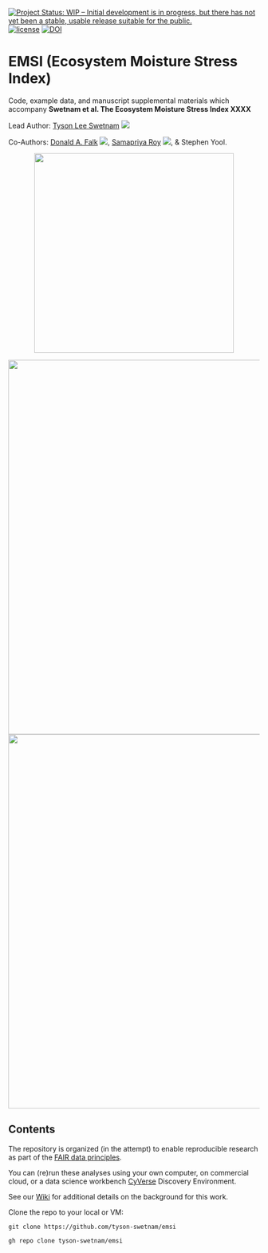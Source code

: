 [![Project Status: WIP – Initial development is in progress, but there has not yet been a stable, usable release suitable for the public.](https://www.repostatus.org/badges/latest/wip.svg)](https://www.repostatus.org/#wip) [![license](https://img.shields.io/badge/license-GPLv3-blue.svg)](https://opensource.org/licenses/GPL-3.0) [![DOI](https://zenodo.org/badge/116533015.svg)](https://zenodo.org/badge/latestdoi/116533015)
# EMSI (Ecosystem Moisture Stress Index)

Code, example data, and manuscript supplemental materials which accompany **Swetnam et al. The Ecosystem Moisture Stress Index XXXX**

Lead Author: [Tyson Lee Swetnam](http://tyson-swetnam.github.io/) [![](https://orcid.org/sites/default/files/images/orcid_16x16.png)](http://orcid.org/0000-0002-6639-7181)

Co-Authors: [Donald A. Falk](https://snre.arizona.edu/people/donald-falk) [![](https://orcid.org/sites/default/files/images/orcid_16x16.png)](http://orcid.org/0000-0003-3873-722X), [Samapriya Roy](https://samapriya.github.io/) [![](https://orcid.org/sites/default/files/images/orcid_16x16.png)](https://orcid.org/0000-0002-1527-2602), & Stephen Yool.

<p align="center"><img src="https://raw.githubusercontent.com/tyson-swetnam/emsi/master/images/fig1.svg" height=400></p>
<p><img src="https://raw.githubusercontent.com/tyson-swetnam/emsi/master/images/fig2.svg" height=750><img src="https://raw.githubusercontent.com/tyson-swetnam/emsi/master/images/fig3.svg" height=750></p>

## Contents

The repository is organized (in the attempt) to enable reproducible research as part of the [FAIR data principles](https://www.go-fair.org/fair-principles/).

You can (re)run these analyses using your own computer, on commercial cloud, or a data science workbench [CyVerse](https://cyverse.org) Discovery Environment.

See our [Wiki](https://github.com/tyson-swetnam/emsi/wiki) for additional details on the background for this work.

Clone the repo to your local or VM:

```
git clone https://github.com/tyson-swetnam/emsi
```

```
gh repo clone tyson-swetnam/emsi
```
